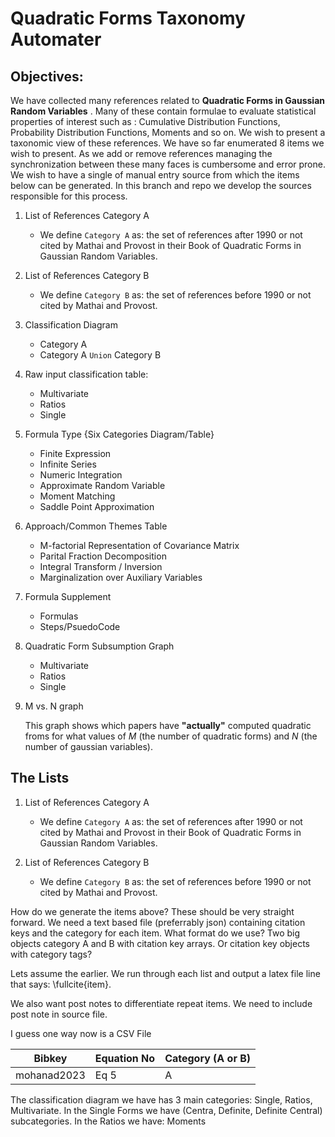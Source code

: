 # Quadratic Forms Taxonomy Automater
## Objectives:
We have collected many references related to **Quadratic Forms in Gaussian Random Variables** . Many of these contain formulae to evaluate statistical properties of interest such as : Cumulative Distribution Functions, Probability Distribution Functions, Moments and so on. We wish to present a taxonomic view of these references. We have so far enumerated 8 items we wish to present. As we add or remove references managing the synchronization between these many faces is cumbersome and error prone. We wish to have a single of manual entry source from which the items below can be generated. In this branch and repo we develop the sources responsible for this process.

1. List of References Category A
    - We define `Category A` as: the set of references after 1990 or not cited by Mathai and Provost in their Book of Quadratic Forms in Gaussian Random Variables.

2. List of References Category B
    - We define `Category B` as: the set of references before 1990 or not cited by Mathai and Provost.

3. Classification Diagram
	- Category A
	- Category A  `Union` Category B
	
4. Raw input classification table:
    - Multivariate
    - Ratios
    - Single
	
5. Formula Type {Six Categories Diagram/Table}
    - Finite Expression
    - Infinite Series
    - Numeric Integration
    - Approximate Random Variable
    - Moment Matching
    - Saddle Point Approximation

6. Approach/Common Themes Table
    - M-factorial Representation of Covariance Matrix
    - Parital Fraction Decomposition
    - Integral Transform / Inversion
    - Marginalization over Auxiliary Variables

7. Formula Supplement
	- Formulas
	- Steps/PsuedoCode
	
8. Quadratic Form Subsumption Graph 
	- Multivariate 
    - Ratios 
    - Single

9. M vs. N graph

    This graph shows which papers have **"actually"** computed quadratic froms for what values of $M$ (the number of quadratic forms) and $N$ (the number of gaussian variables).

## The Lists

1. List of References Category A
    - We define `Category A` as: the set of references after 1990 or not cited by Mathai and Provost in their Book of Quadratic Forms in Gaussian Random Variables.

2. List of References Category B
    - We define `Category B` as: the set of references before 1990 or not cited by Mathai and Provost.

How do we generate the items above?
These should be very straight forward. We need a text based file (preferrably json) containing citation keys and the category for each item. What format do we use? Two big objects category A and B with citation key arrays. Or citation key objects with category tags?

Lets assume the earlier. We run through each list and output a latex file line that says: \fullcite{item}.

We also want post notes to differentiate repeat items. We need to include post note in source file.

I guess one way now is a CSV File

Bibkey | Equation No | Category (A or B) | 
-------|-------------|-------------------|
mohanad2023 |Eq 5 | A |

 
The classification diagram we have has 3 main categories: Single, Ratios, Multivariate.
In the Single Forms we have (Centra, Definite, Definite Central) subcategories. In the Ratios we have: Moments